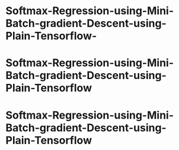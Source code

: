# Softmax-Regression-using-Mini-Batch-gradient-Descent-using-Plain-Tensorflow-
# Softmax-Regression-using-Mini-Batch-gradient-Descent-using-Plain-Tensorflow
# Softmax-Regression-using-Mini-Batch-gradient-Descent-using-Plain-Tensorflow
